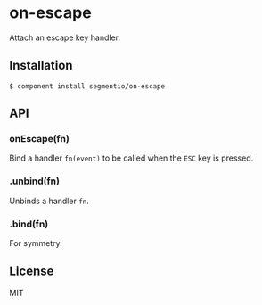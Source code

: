 
# on-escape

  Attach an escape key handler.

## Installation

    $ component install segmentio/on-escape

## API

### onEscape(fn)
  Bind a handler `fn(event)` to be called when the `ESC` key is pressed.

### .unbind(fn)
  Unbinds a handler `fn`.

### .bind(fn)
  For symmetry.
  

## License

  MIT

